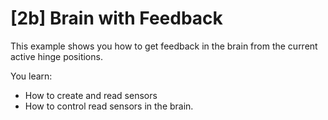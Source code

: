 # [2b] Brain with Feedback

This example shows you how to get feedback in the brain from the current active hinge positions.

You learn:

- How to create and read sensors
- How to control read sensors in the brain.
